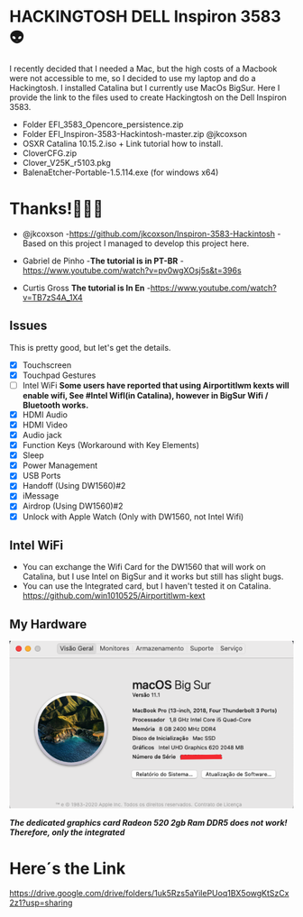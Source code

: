 # HACKINGTOSH DELL Inspiron 3583 :alien:


I recently decided that I needed a Mac, but the high costs of a Macbook were not accessible to me, so I decided to use my laptop and do a Hackingtosh.
I installed Catalina but I currently use MacOs BigSur.
Here I provide the link to the files used to create Hackingtosh on the Dell Inspiron 3583.

- Folder EFI_3583_Opencore_persistence.zip
- Folder EFI_Inspiron-3583-Hackintosh-master.zip @jkcoxson
- OSXR Catalina 10.15.2.iso + Link tutorial how to install.
- CloverCFG.zip
- Clover_V25K_r5103.pkg
- BalenaEtcher-Portable-1.5.114.exe (for windows x64)

# Thanks!:clap::clap::clap:
- @jkcoxson
   -https://github.com/jkcoxson/Inspiron-3583-Hackintosh
   -Based on this project I managed to develop this project here.

- Gabriel de Pinho
 -**The tutorial is in PT-BR**
  -https://www.youtube.com/watch?v=pv0wgXOsj5s&t=396s
  
- Curtis Gross
**The tutorial is In En**
  -https://www.youtube.com/watch?v=TB7zS4A_1X4
## Issues
This is pretty good, but let's get the details.
- [x] Touchscreen
- [x] Touchpad Gestures
- [ ] Intel WiFi **Some users have reported that using Airportitlwm kexts will enable wifi, See #Intel WifI(in Catalina), however in BigSur Wifi / Bluetooth works.**
- [x] HDMI Audio
- [x] HDMI Video
- [x] Audio jack 
- [x] Function Keys (Workaround with Key Elements)
- [x] Sleep
- [x] Power Management
- [x] USB Ports
- [x] Handoff (Using DW1560)#2
- [x] iMessage
- [x] Airdrop (Using DW1560)#2
- [x] Unlock with Apple Watch (Only with DW1560, not Intel Wifi)

## Intel WiFi
* You can exchange the Wifi Card for the DW1560 that will work on Catalina, but I use Intel on BigSur and it works but still has slight bugs.
* You can use the Integrated card, but I haven't tested it on Catalina.
https://github.com/win1010525/Airportitlwm-kext
## My Hardware

   ![](https://github.com/alvess09/Hackintosh-dell-3583/blob/main/about.png)

***The dedicated graphics card Radeon 520 2gb Ram DDR5 does not work! Therefore, only the integrated***
# Here´s the Link
https://drive.google.com/drive/folders/1uk5Rzs5aYilePUoq1BX5owgKtSzCx2z1?usp=sharing
